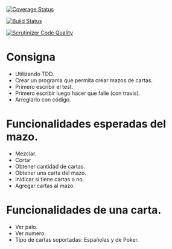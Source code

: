 [![Coverage Status](https://coveralls.io/repos/github/giulianoregolo/TDD2018/badge.svg?branch=master)](https://coveralls.io/github/giulianoregolo/TDD2018?branch=master)

[![Build Status](https://travis-ci.org/giulianoregolo/TDD2018.svg?branch=master)](https://travis-ci.org/giulianoregolo/TDD2018)

[![Scrutinizer Code Quality](https://scrutinizer-ci.com/g/giulianoregolo/TDD2018/badges/quality-score.png?b=master)](https://scrutinizer-ci.com/g/giulianoregolo/TDD2018/?branch=master)

# Consigna

- Utilizando TDD.
- Crear un programa que permita crear mazos de cartas.
- Primero escribir el test.
- Primero escribir luego hacer que falle (con travis).
- Arreglarlo con código.

# Funcionalidades esperadas del mazo.

- Mezclar.
- Cortar
- Obtener cantidad de cartas.
- Obtener una carta del mazo.
- Inidicar si tiene cartas o no.
- Agregar cartas al mazo.

# Funcionalidades de una carta.

- Ver palo.
- Ver numero.
- Tipo de cartas soportadas: Españolas y de Poker.
